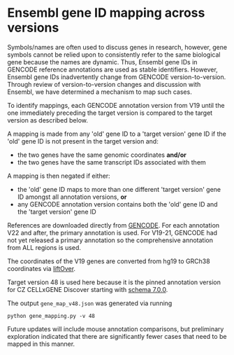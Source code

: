 # Ensembl gene ID mapping across versions

Symbols/names are often used to discuss genes in research, however, gene symbols cannot be relied upon to consistently refer to the same biological gene because the names are dynamic. Thus, Ensembl gene IDs in GENCODE reference annotations are used as stable identifiers. However, Ensembl gene IDs inadvertently change from GENCODE version-to-version. Through review of version-to-version changes and discussion with Ensembl, we have determined a mechanism to map such cases.

To identify mappings, each GENCODE annotation version from V19 until the one immediately preceding the target version is compared to the target version as described below.

A mapping is made from any 'old' gene ID to a 'target version' gene ID if the 'old' gene ID is not present in the target version and:
- the two genes have the same genomic coordinates **and/or**
- the two genes have the same transcript IDs associated with them

A mapping is then negated if either:
- the 'old' gene ID maps to more than one different 'target version' gene ID amongst all annotation versions, **or**
- any GENCODE annotation version contains both the 'old' gene ID and the 'target version' gene ID

References are downloaded directly from [GENCODE](https://www.gencodegenes.org/human/releases.html). For each annotation V22 and after, the primary annotation is used. For V19-21, GENCODE had not yet released a primary annotation so the comprehensive annotation from ALL regions is used.

The coordinates of the V19 genes are converted from hg19 to GRCh38 coordinates via [liftOver](https://genome.ucsc.edu/FAQ/FAQdownloads.html#liftOver).

Target version 48 is used here because it is the pinned annotation version for CZ CELLxGENE Discover starting with [schema 7.0.0](https://github.com/chanzuckerberg/single-cell-curation/blob/main/schema/7.0.0/schema.md#required-gene-annotations).

The output `gene_map_v48.json` was generated via running
```
python gene_mapping.py -v 48
```

Future updates will include mouse annotation comparisons, but preliminary exploration indicated that there are significantly fewer cases that need to be mapped in this manner.
